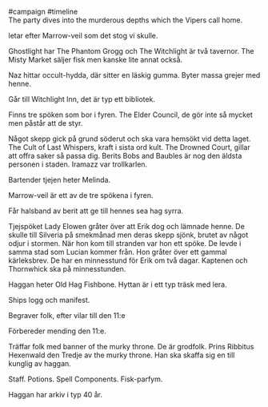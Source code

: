 #campaign #timeline 
<span  
class='ob-timelines'  
data-date='1344-02-10'  
data-title='Shadowed Shores'  
data-class='orange'  
data-img = 'Images/ghostlight2.jpg'  
data-type='range'>  
The party dives into the murderous depths which the Vipers call home.
</span>

letar efter Marrow-veil som det stog vi skulle. 

Ghostlight har The Phantom Grogg och The Witchlight är två tavernor. The Misty Market säljer fisk men kanske lite annat också. 

Naz hittar occult-hydda, där sitter en läskig gumma. Byter massa grejer med henne.

Går till Witchlight Inn, det är typ ett bibliotek. 

Finns tre spöken som bor i fyren. The Elder Council, de gör inte så mycket men påstår att de styr. 

Något skepp gick på grund söderut och ska vara hemsökt vid detta laget. The Cult of Last Whispers, kraft i sista ord kult. The Drowned Court, gillar att offra saker så passa dig. Berits Bobs and Baubles är nog den äldsta personen i staden. Iramazz var trollkarlen. 

Bartender tjejen heter Melinda.

Marrow-veil är ett av de tre spökena i fyren.

Får halsband av berit att ge till hennes sea hag syrra.

Tjejspöket Lady Elowen gråter över att Erik dog och lämnade henne. De skulle till Silveria på smekmånad men deras skepp sjönk, brutet av något odjur i stormen. När hon kom till stranden var hon ett spöke. De levde i samma stad som Lucian kommer från. Hon gråter över ett gammal kärleksbrev. De har en minnesstund för Erik om två dagar. Kaptenen och Thornwhick ska på minnesstunden. 

Haggan heter Old Hag Fishbone. Hyttan är i ett typ träsk med lera.

Ships logg och manifest. 

Begraver folk, efter vilar till den 11:e

Förbereder mending den 11:e.

Träffar folk med banner of the murky throne. De är grodfolk. Prins Ribbitus Hexenwald den Tredje av the murky throne. Han ska skaffa sig en till kunglig av haggan. 

Staff. Potions. Spell Components. Fisk-parfym. 

Haggan har arkiv i typ 40 år. 
